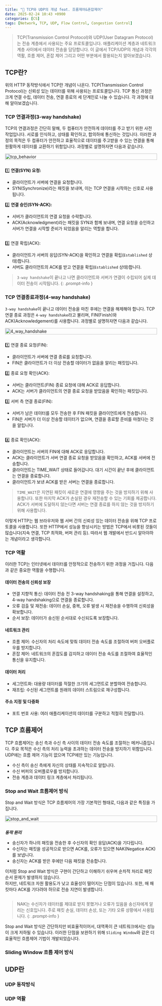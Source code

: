 ```yaml
---
title: "💬 TCP와 UDP의 개념 feat. 흐름제어&혼잡제어"
date: 2025-02-24 10:43 +0900
categories: [CS]
tags: [Network, TCP, UDP, Flow Control, Congestion Control]
---
```


> TCP(Transmission Control Protocol)와 UDP(User Datagram Protocol)는 전송 계층에서 사용되는 주요 프로토콜입니다. 애플리케이션 계층과 네트워크 계층 사이에서 데이터 전송을 담당합니다. 이 글에서 TCP/UDP의 개념과 각각의 역활, 흐름 제어, 혼잡 제어 그리고 어떤 부분에서 활용되는지 알아보겠습니다.

## TCP란?

위의 HTTP 동작방식에서 TCP란 개념이 나온다. TCP(Transmission Control Protocol)는 신뢰성 있는 데이터를 위해 사용되는 프로토콜입니다. TCP 통신 과정은 크게 연결 수립, 데이터 전송, 연결 종료의 세 단계인로 나눌 수 있습니다. 각 과정에 대해 알아보겠습니다. 

### TCP 연결과정(3-way handshake)

TCP의 연결과정은 간단히 말해, 두 컴퓨터가 안전하게 데이터를 주고 받기 위한 사전 작업입니다. 서로를 인식하고, 상태를 확인하고, 합의하에 통신하는 것입니다. 이러한 과정의 목적은 두 컴퓨터가 안전하고 효율적으로 데이터를 주고받을 수 있는 연결을 통해 원활하게 데이터를 교환하기 위함입니다. 과정별로 설명하자면 다음과 같습니다. 

<style>
  .img_container_box {
    display: flex;
    flex-wrap: wrap;
  }
  .left-div-example, .right-div-example {
    flex: 1;
    min-width: 300px; /* 최소 너비 설정 */
  }
  .left-div-example img {
    width: 100%;
    height: auto;
    padding-right: 10px;
  }
  .right-div-example {
    padding-top: 10px;
  }
  @media (max-width: 768px) {
    .right-div-example {
      flex-basis: 100%;
      order: 2;
    }
  }
</style>

<div class="img_container_box">

  <div class="left-div-example">
    <img src="https://github.com/Euihyunee/euihyunee.github.io/blob/main/_posts/img/tcp_behavior.png?raw=true" alt="tcp_behavior">
  </div>

  <div markdown="1" class="right-div-example">


1️⃣ **연결(SYN) 요청:**

- 클라이언트가 서버에 연결을 요청합니다.
- SYN(Synchronize)라는 패킷을 보내며, 이는 TCP 연결을 시작하는 신호로 사용됩니다.

2️⃣ **연결 승인(SYN-ACK):**

- 서버가 클라이언트의 연결 요청을 수락합니다.
- ACK(Acknowledgment)라는 패킷을 SYN과 함께 보내며, 연결 요청을 승인하고 서버가 연결을 시작할 준비가 되었음을 알리는 역할을 합니다.



</div>
</div>


3️⃣ 연결 확립(ACK):
- 클라이언트가 서버의 응답(SYN-ACK)을 확인하고 연결을 확립(`Established` 상태)합니다. 
- 서버도 클라이언트의 ACK를 받고 연결을 확립(`Established` 상태)합니다.

> `3-way handshake`이 끝나고 나면 클라이언트와 서버가 연결이 수립되어 실제 데이터 전송이 시작됩니다. 
{: .prompt-info }


### TCP 연결종료과정(4-way handshake)

`3-way handshake`이 끝나고 데이터 전송을 마친 후에는 연결을 해제해야 합니다. TCP 연결 종료 과정은 `4-way handshake`라고 불리며, FIN(Finish)와 ACK(Acknowledgement)를 사용합니다. 과정별로 설명하자면 다음과 같습니다.

<div class="img_container_box">
  <div class="left-div-example">
    <img src="https://github.com/Euihyunee/euihyunee.github.io/blob/main/_posts/img/4_way_handshake.png?raw=true" alt="4_way_handshake">
  </div>
  <div markdown="1" class="right-div-example">

1️⃣ 연결 종료 요청(FIN):

- 클라이언트가 서버에 연결 종료를 요청합니다.
- FIN은 클라이언트가 더 이상 전송할 데이터가 없음을 알리는 패킷입니다.

2️⃣ 종료 요청 확인(ACK):

- 서버는 클라이언트(FIN) 종료 요청에 대해 ACK로 응답합니다.
- ACK는 서버가 클라이언트의 연결 종료 요청을 받았음을 확인하는 패킷입니다.

3️⃣ 서버 측 연결 종료(FIN):

- 서버가 남은 데이터를 모두 전송한 후 FIN 패킷을 클라이언트에게 전송합니다.
- FIN은 서버가 더 이상 전송할 데이터가 없으며, 연결을 종료할 준비를 마쳤다는 것을 알립니다.


</div>
</div>

4️⃣ 종료 확인(ACK):

- 클라이언트는 서버의 FIN에 대해 ACK로 응답합니다.
- ACK는 클라이언트가 서버 연결 종료 요청을 받았음을 확인하고, ACK를 서버에 전송합니다. 
- 클라이언트는 TIME_WAIT 상태로 들어갑니다. 대기 시간이 끝난 후에 클라이언트는 연결을 종료합니다.
- 클라이언트가 보낸 ACK를 받은 서버는 연결을 종료합니다.

> `TIME_WAIT`은 지연된 패킷이 새로운 연결에 영향을 주는 것을 방지하기 위해 사용합니다. 또한 마지막 ACK가 손실된 경우 재전송할 수 있는 기회를 제공합니다. ACK가 서버에 도달하지 않는다면 서버는 연결 종료를 하지 않는 것을 방지하기 위해 사용합니다.

이렇게 HTTP는 웹 브라우저와 웹 서버 간의 신뢰성 있는 데이터 전송을 위해 TCP 프로토콜을 사용합니다. 또한 HTTP에서 성능을 향상시키는 방법은 TCP에서 비롯된 것들이 많습니다(지속 연결, TCP 최적화, 버퍼 관리 등). 따라서 웹 개발에서 반드시 알아야하는 개념이라고 생각합니다.

### TCP 역활

이러한 TCP는 인터넷에서 데이터를 안정적으로 전송하기 위한 과정을 거칩니다. 다음과 같은 중요한 역활을 수행합니다.
    
#### 데이터 전송의 신뢰성 보장 

- 연결 지향적 통신: 데이터 전송 전 3-way handshaking을 통해 연결을 설정하고, 4-way handshaking으로 연결을 종료합니다.
- 오류 검출 및 재전송: 데이터 손실, 중복, 오류 발생 시 재전송을 수행하여 신뢰성을 확보합니다.
- 순서 보장: 데이터가 송신된 순서대로 수신되도록 보장합니다.

#### 네트워크 관리

- 흐름 제어: 수신자의 처리 속도에 맞춰 데이터 전송 속도를 조절하여 버퍼 오버플로우를 방지합니다.
- 혼잡 제어: 네트워크의 혼잡도를 감지하고 데이터 전송 속도를 조절하여 효율적인 통신을 유지합니다.

#### 데이터 처리 

- 세그먼트화: 대용량 데이터를 적절한 크기의 세그먼트로 분할하여 전송합니다.
- 재조립: 수신된 세그먼트를 원래의 데이터 스트림으로 재구성합니다.

#### 주소 지정 및 다중화

- 포트 번호 사용: 여러 애플리케이션의 데이터를 구분하고 적절히 전달합니다.


## TCP 흐름제어

TCP 흐름제어는 송신 측과 수신 측 사이의 데이터 전송 속도를 조절하는 메커니즘입니다. 주요 목적은 수신 측의 처리 능력을 초과하는 데이터 전송을 방지하기 위함입니다. UDP에는 흐름 제어 기능이 없으며 TCP에만 있는 기능입니다.

- 수신 측이 송신 측에게 자신의 상태를 지속적으로 알립니다.
- 수신 버퍼의 오버플로우를 방지합니다.
- 전송 계층과 데이터 링크 계층에서 처리됩니다.

### Stop and Wait 흐름제어 방식

Stop and Wait 방식은 TCP 흐름제어의 가장 기본적인 형태로, 다음과 같은 특징을 가집니다.




<div class="img_container_box">

  <div class="left-div-example">
    <img src="https://github.com/Euihyunee/euihyunee.github.io/blob/main/_posts/img/stop_and_wait.png?raw=true" alt="stop_and_wait">
  </div>

  <div markdown="1" class="right-div-example">

***동작 원리***

- 송신자가 하나의 패킷을 전송한 후 수신자의 확인 응답(ACK)을 기다립니다.
- 수신자는 패킷을 성공적으로 받으면 ACK를, 오류가 있으면 NAK(Negatice ACK)를 보냅니다.
- 송신자는 ACK를 받은 후에만 다음 패킷을 전송합니다.

이처럼 Stop and Wait 방식은 구현이 간단하고 이해하기 쉬우며 순차적 처리로 패킷 순서 문제가 발생하지 않습니다.  
하지만, 네트워크 자원 활용도가 낮고 효율성이 떨어지는 단점이 있습니다. 또한, 매 패킷마다 ACK를 기다려야 하므로 전송 지연이 발생합니다.

</div>
</div>


> NAK는 수신자가 데이터를 제대로 받지 못했거나 오류가 있음을 송신자에게 알리는 신호입니다. 주로 패킷 손실, 데이터 손상, 또는 기타 오류 상황에서 사용됩니다.
{: .prompt-info }

Stop and Wait 방식은 간단하지만 비효율적이어서, 대역폭이 큰 네트워크에서는 성능이 크게 저하될 수 있습니다. 이러한 단점을 보완하기 위해 `Sliding Window`와 같은 더 효율적인 흐름제어 기법이 개발되었습니다.

### Sliding Window 흐름 제어 방식

## UDP란

### UDP 동작방식

### UDP 역활


